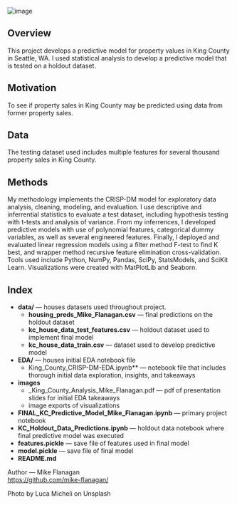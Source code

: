 ![image](https://user-images.githubusercontent.com/61798935/110903839-101ed380-82d6-11eb-8761-bee40d2f4369.png)
## Overview  
This project develops a predictive model for property values in King County in Seattle, WA. I used statistical analysis to develop a predictive model that is tested on a holdout dataset.

## Motivation  
To see if property sales in King County may be predicted using data from former property sales.

## Data  
The testing dataset used includes multiple features for several thousand property sales in King County.

## Methods  
My methodology implements the CRISP-DM model for exploratory data analysis, cleaning, modeling, and evaluation. I use descriptive and inferrential statistics to evaluate a test dataset, including hypothesis testing with t-tests and analysis of variance. From my inferrences, I developed predictive models with use of polynomial features, categorical dummy variables, as well as several engineered features. Finally, I deployed and evaluated linear regression models using a filter method F-test to find K best, and wrapper method recursive feature elimination cross-validation.
Tools used include Python, NumPy, Pandas, SciPy, StatsModels, and SciKit Learn. Visualizations were created with MatPlotLib and Seaborn.

## Index
- **data/** — houses datasets used throughout project.  
  - **housing_preds_Mike_Flanagan.csv** — final predictions on the holdout dataset  
  - **kc_house_data_test_features.csv** — holdout dataset used to implement final model  
  - **kc_house_data_train.csv** — dataset used to develop predictive model  
- **EDA/** — houses initial EDA notebook file  
  - King_County_CRISP-DM-EDA.ipynb** — notebook file that includes thorough initial data exploration, insights, and takeaways  
- **images**  
  - _King_County_Analysis_Mike_Flanagan.pdf — pdf of presentation slides for initial EDA takeaways  
  - image exports of visualizations  
- **FINAL_KC_Predictive_Model_Mike_Flanagan.ipynb** — primary project notebook  
- **KC_Holdout_Data_Predictions.ipynb** — holdout data notebook where final predictive model was executed  
- **features.pickle** — save file of features used in final model  
- **model.pickle** — save file of final model  
- **README.md**  




Author — Mike Flanagan  
https://github.com/mike-flanagan/

Photo by Luca Micheli on Unsplash
